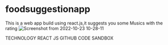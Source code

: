 # foodsuggestionapp
This is a web app build using react.js,it suggests you some Musics with the rating
![Screenshot from 2022-10-23 10-28-11](https://user-images.githubusercontent.com/84988287/197374728-a61c47ef-3d9d-4995-b311-13a55bd61694.png)




TECHNOLOGY
REACT JS
GITHUB
CODE SANDBOX
